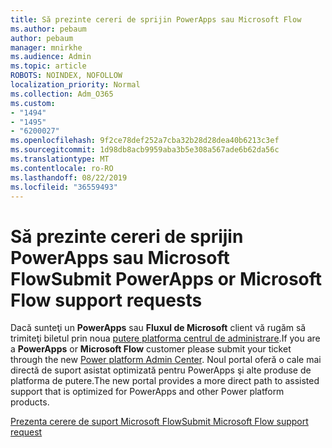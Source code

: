 ```yaml
---
title: Să prezinte cereri de sprijin PowerApps sau Microsoft Flow
ms.author: pebaum
author: pebaum
manager: mnirkhe
ms.audience: Admin
ms.topic: article
ROBOTS: NOINDEX, NOFOLLOW
localization_priority: Normal
ms.collection: Adm_O365
ms.custom:
- "1494"
- "1495"
- "6200027"
ms.openlocfilehash: 9f2ce78def252a7cba32b28d28dea40b6213c3ef
ms.sourcegitcommit: 1d98db8acb9959aba3b5e308a567ade6b62da56c
ms.translationtype: MT
ms.contentlocale: ro-RO
ms.lasthandoff: 08/22/2019
ms.locfileid: "36559493"
---
```

# <a name="submit-powerapps-or-microsoft-flow-support-requests"></a><span data-ttu-id="53de0-102">Să prezinte cereri de sprijin PowerApps sau Microsoft Flow</span><span class="sxs-lookup"><span data-stu-id="53de0-102">Submit PowerApps or Microsoft Flow support requests</span></span>

<span data-ttu-id="53de0-103">Dacă sunteţi un **PowerApps** sau **Fluxul de Microsoft** client vă rugăm să trimiteţi biletul prin noua [putere platforma centrul de administrare](https://admin.powerplatform.microsoft.com/support?newTicket&product=15819).</span><span class="sxs-lookup"><span data-stu-id="53de0-103">If you are a **PowerApps** or **Microsoft Flow** customer please submit your ticket through the new [Power platform Admin Center](https://admin.powerplatform.microsoft.com/support?newTicket&product=15819).</span></span> <span data-ttu-id="53de0-104">Noul portal oferă o cale mai directă de suport asistat optimizată pentru PowerApps şi alte produse de platforma de putere.</span><span class="sxs-lookup"><span data-stu-id="53de0-104">The new portal provides a more direct path to assisted support that is optimized for PowerApps and other Power platform products.</span></span>

[<span data-ttu-id="53de0-105">Prezenta cerere de suport Microsoft Flow</span><span class="sxs-lookup"><span data-stu-id="53de0-105">Submit Microsoft Flow support request</span></span>](https://admin.powerplatform.microsoft.com/support?newTicket&product=Flow)